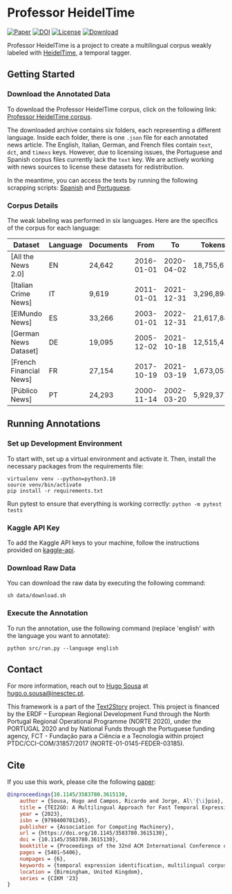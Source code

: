 # Professor HeidelTime
[![Paper](https://img.shields.io/badge/Paper-557C55)](https://dl.acm.org/doi/10.1145/3583780.3615130)
[![DOI](https://zenodo.org/badge/doi/10.57967/hf/0897.svg)](doi.org/10.57967/hf/0897)
[![License](https://img.shields.io/badge/license-MIT-brightgreen)](LICENSE)
[![Download](https://img.shields.io/badge/-download-9cf)](https://drive.inesctec.pt/s/B4JojTJaMyR8wDN/download/professor_heideltime.zip)


Professor HeidelTime is a project to create a multilingual corpus weakly labeled with [HeidelTime](https://github.com/HeidelTime/heideltime), a temporal tagger.

## Getting Started

### Download the Annotated Data

To download the Professor HeidelTime corpus, click on the following link: [Professor HeidelTime corpus](https://drive.inesctec.pt/s/B4JojTJaMyR8wDN/download/professor_heideltime.zip).

The downloaded archive contains six folders, each representing a different language. Inside each folder, there is one `.json` file for each annotated news article. The English, Italian, German, and French files contain `text`, `dct`, and `timexs` keys. However, due to licensing issues, the Portuguese and Spanish corpus files currently lack the `text` key. We are actively working with news sources to license these datasets for redistribution.

In the meantime, you can access the texts by running the following scrapping scripts: [Spanish](https://github.com/hmosousa/elmundo_scraper) and [Portuguese](https://github.com/hmosousa/publico_scraper).

### Corpus Details

The weak labeling was performed in six languages. Here are the specifics of the corpus for each language:

| Dataset                 | Language | Documents | From       | To         | Tokens     | Timexs    |
| ----------------------- | -------- | --------- | ---------- | ---------- | ---------- | --------  |
| [All the News 2.0]      | EN       | 24,642    | 2016-01-01 | 2020-04-02 | 18,755,616 | 254,803   |
| [Italian Crime News]    | IT       | 9,619     | 2011-01-01 | 2021-12-31 | 3,296,898  | 58,823    |
| [ElMundo News]          | ES       | 33,266    | 2003-01-01 | 2022-12-31 | 21,617,888 | 348,011   |
| [German News Dataset]   | DE       | 19,095    | 2005-12-02 | 2021-10-18 | 12,515,410 | 194,043   |
| [French Financial News] | FR       | 27,154    | 2017-10-19 | 2021-03-19 | 1,673,053  | 83,431    |
| [Público News]          | PT       | 24,293    | 2000-11-14 | 2002-03-20 | 5,929,377  | 111,810   |

## Running Annotations

### Set up Development Environment

To start with, set up a virtual environment and activate it. Then, install the necessary packages from the requirements file:

```shell
virtualenv venv --python=python3.10
source venv/bin/activate
pip install -r requirements.txt
```

Run pytest to ensure that everything is working correctly: `python -m pytest tests`

### Kaggle API Key

To add the Kaggle API keys to your machine, follow the instructions provided on [kaggle-api](https://github.com/Kaggle/kaggle-api).

### Download Raw Data

You can download the raw data by executing the following command:

```shell
sh data/download.sh
```

### Execute the Annotation

To run the annotation, use the following command (replace 'english' with the language you want to annotate):

```shell
python src/run.py --language english
```

## Contact

For more information, reach out to [Hugo Sousa](https://hugosousa.net) at <hugo.o.sousa@inesctec.pt>.

This framework is a part of the [Text2Story](https://text2story.inesctec.pt) project. This project is financed by the ERDF – European Regional Development Fund through the North Portugal Regional Operational Programme (NORTE 2020), under the PORTUGAL 2020 and by National Funds through the Portuguese funding agency, FCT - Fundação para a Ciência e a Tecnologia within project PTDC/CCI-COM/31857/2017 (NORTE-01-0145-FEDER-03185).

## Cite

If you use this work, please cite the following [paper](https://dl.acm.org/doi/10.1145/3583780.3615130):

```bibtex
@inproceedings{10.1145/3583780.3615130,
    author = {Sousa, Hugo and Campos, Ricardo and Jorge, Al\'{\i}pio},
    title = {TEI2GO: A Multilingual Approach for Fast Temporal Expression Identification},
    year = {2023},
    isbn = {9798400701245},
    publisher = {Association for Computing Machinery},
    url = {https://doi.org/10.1145/3583780.3615130},
    doi = {10.1145/3583780.3615130},
    booktitle = {Proceedings of the 32nd ACM International Conference on Information and Knowledge Management},
    pages = {5401–5406},
    numpages = {6},
    keywords = {temporal expression identification, multilingual corpus, weak label},
    location = {Birmingham, United Kingdom},
    series = {CIKM '23}
}
```
